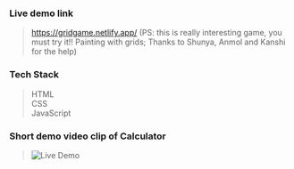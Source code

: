 ### Live demo link<br>
>https://gridgame.netlify.app/
>(PS: this is really interesting game, you must try it!! Painting with grids; Thanks to Shunya, Anmol and Kanshi for the help)
### Tech Stack <br>
>HTML<br>
>CSS<br>
>JavaScript<br>
### Short demo video clip of Calculator <br>
>![Live Demo](gridgame.gif)
